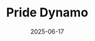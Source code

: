---  
layout: startup_page  
title: "Pride Dynamo"  
id: "pridedynamo.com"  
permalink: "/pridedynamopridedynamo.com06172025/"  
website: "https://www.pridedynamo.com/"  
funding_round: "Strategic Investment"  
funding_amount: ""  
investors: "Allied Industrial Partners LLC"  
about: "Pride Dynamo provides distributed power solutions, offering turnkey deployment, adaptable rental and service models. Their customer-first approach supports mission-critical operations at scale, addressing the growing demand driven by aging infrastructure, grid constraints, and the rise of energy-intensive workloads."  
markets: "Industrial, Energy Infrastructure, Utilities, Data Centers"  
hq: "Abilene, Texas, United States"  
founded_year: "2024"  
linkedin: "https://www.linkedin.com/company/pridedynamo"  
twitter: ""  
instagram: ""  
facebook: ""  
crunchbase: "https://www.crunchbase.com/organization/pride-dynamo"  
pitchbook: ""  

date_display: "17-Jun-2025"  
date: "2025-06-17"

# SEO Optimization  
meta_title: "Pride Dynamo - Strategic Investment"  
meta_description: "Pride Dynamo, Pride Dynamo provides distributed power solutions, offering turnkey deployment, adaptable rental and service models. Their customer-first approach sup..."  
meta_keywords: "Pride Dynamo, Industrial, Energy Infrastructure, Utilities, Data Centers, Strategic Investment funding"  
canonical_url: "https://startup.projectstartups.com/pridedynamopridedynamo.com06172025/"  
---